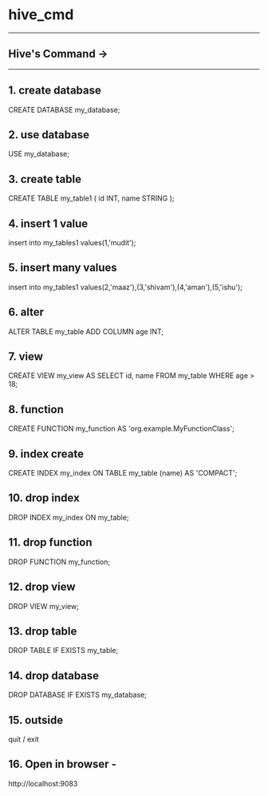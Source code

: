 # hive_cmd
**********************************************************
## Hive's Command ->
*********************************************************

## 1. create database
CREATE DATABASE my_database;

## 2. use database
USE my_database;

## 3. create table
CREATE TABLE my_table1 (
    id INT,
    name STRING
);

## 4. insert 1 value
insert into my_tables1 values(1,'mudit');

## 5. insert many values
insert into my_tables1 values(2,'maaz'),(3,'shivam'),(4,'aman'),(5,'ishu');

## 6. alter
ALTER TABLE my_table ADD COLUMN age INT;

## 7. view
CREATE VIEW my_view AS
SELECT id, name FROM my_table WHERE age > 18;


## 8. function
CREATE FUNCTION my_function AS 'org.example.MyFunctionClass';

## 9. index create
CREATE INDEX my_index ON TABLE my_table (name) AS 'COMPACT';


## 10. drop index
DROP INDEX my_index ON my_table;

## 11. drop function
DROP FUNCTION my_function;


## 12. drop view
DROP VIEW my_view;


## 13. drop table
DROP TABLE IF EXISTS my_table;


## 14. drop database
DROP DATABASE IF EXISTS my_database;


## 15. outside 
quit / exit


## 16. Open in browser - 
http://localhost:9083



